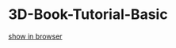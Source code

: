 # 3D-Book-Tutorial-Basic

[show in browser](https://metiee.github.io/3D-Book-interactive/Img/index.html)
